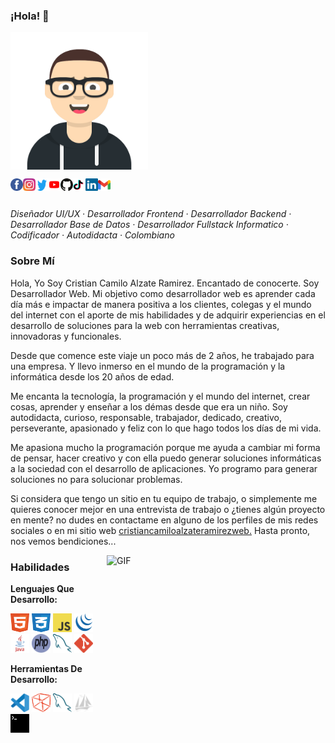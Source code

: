 ### ¡Hola! 👋
<img align="center" src="./assets/images/avatar.svg" width="220" height="220">

<a title="Facebook" href="https://www.facebook.com/cristiancamiloalzateramirezweb/"><img align="left" width="20" height="20" src="./assets/images/facebook.svg"></a>
<a title="Instagram" href="https://www.instagram.com/cristiancamiloalzateramirezweb/"><img align="left" width="20" height="20" src="./assets/images/instagram.svg"></a>
<a title="Twitter" href="https://twitter.com/ccarweb/"><img width="20" height="20" align="left" src="./assets/images/twitter.svg"></a>
<a title="YouTube" href="https://www.youtube.com/channel/UCwVKvGpc23akQhYlgUt2K7g/"><img width="20" height="20" align="left" src="./assets/images/youtube.svg"></a>
<a title="GitHub" href="https://github.com/cristiancamiloalzateramirezweb/"><img width="20" height="20" align="left" src="./assets/images/github.svg"></a>
<a title="TikTok" href="https://www.tiktok.com/@ccarweb/"><img width="20" height="20" align="left" src="./assets/images/tiktok.svg"></a>
<a title="Linkedin" href="https://www.linkedin.com/in/cristiancamiloalzateramirezweb/"><img width="20" height="20" align="left" src="./assets/images/linkedin.svg"></a>
<a title="Gmail" href="mailto:cristiancamiloalzateramirezweb@gmail.com"><img width="20" height="20" align="left" src="./assets/images/gmail.svg"></a>

<br><br>

<i>Diseñador UI/UX · Desarrollador Frontend · Desarrollador Backend · Desarrollador Base de Datos · Desarrollador Fullstack Informatico · Codificador · Autodidacta · Colombiano</i>

### Sobre Mí

Hola, Yo Soy Cristian Camilo Alzate Ramirez. Encantado de conocerte. Soy Desarrollador Web. Mi objetivo como desarrollador web es aprender cada día más e impactar de manera positiva a los clientes, colegas y el mundo del internet con el aporte de mis habilidades y de adquirir experiencias en el desarrollo de soluciones para la web con herramientas creativas, innovadoras y funcionales. 

Desde que comence este viaje un poco más de 2 años, he trabajado para una empresa. Y llevo inmerso en el mundo de la programación y la informática desde los 20 años de edad.

Me encanta la tecnología, la programación y el mundo del internet, crear cosas, aprender y enseñar a los démas desde que era un niño. Soy autodidacta, curioso, responsable, trabajador, dedicado, creativo, perseverante, apasionado y feliz con lo que hago todos los días de mi vida. 

Me apasiona mucho la programación porque me ayuda a cambiar mi forma de pensar, hacer creativo y con ella puedo generar soluciones informáticas a la sociedad con el desarrollo de aplicaciones. Yo programo para generar soluciones no para solucionar problemas.

Si considera que tengo un sitio en tu equipo de trabajo, o simplemente me quieres conocer mejor en una entrevista de trabajo o ¿tienes algún proyecto en mente? no dudes en contactame en alguno de los perfiles de mis redes sociales o en mi sitio web <a href="https://cristiancamiloalzateramirezweb.github.io/portafolio-web/">cristiancamiloalzateramirezweb.</a> Hasta pronto, nos vemos bendiciones...
                       
<img align="right" alt="GIF" src="https://github.com/abhisheknaiidu/abhisheknaiidu/blob/master/code.gif?raw=true" width="350" height="250" />

### Habilidades

**Lenguajes Que Desarrollo:**

<code><img title="HTML" width="30" height="30" src="./assets/images/html.svg"></code>
<code><img title="CSS" width="30" height="30" src="./assets/images/css.svg"></code>
<code><img title="JavaScript" width="30" height="30" src="./assets/images/javascript.svg"></code>
<code><img title="JQuery" width="30" height="30" src="./assets/images/jquery.svg"></code>
<code><img title="Java" width="30" height="30" src="./assets/images/java.svg"></code>
<code><img title="PHP" width="30" height="30" src="./assets/images/php.svg"></code>
<code><img title="MySQL" width="30" height="30" src="./assets/images/mysql.svg"></code>
<code><img title="Git" width="30" height="30" src="./assets/images/git.svg"></code>

**Herramientas De Desarrollo:**

<code><img title="Visual Studio Code" width="30" height="30" src="./assets/images/visualstudiocode.svg"></code>
<code><img title="NetBeans" width="30" height="30" src="./assets/images/netbeans.svg"></code>
<code><img title="MySQL Workbench" width="30" height="30" src="./assets/images/mysql.svg"></code>
<code><img title="phpMyAdmin" width="30" height="30" src="./assets/images/phpmyadmin.svg"></code>
<code><img title="Terminal" width="30" height="30" src="./assets/images/terminal.svg"></code>
